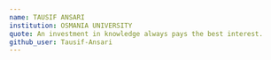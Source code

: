```yaml
---
name: TAUSIF ANSARI
institution: OSMANIA UNIVERSITY
quote: An investment in knowledge always pays the best interest.
github_user: Tausif-Ansari
---
```

